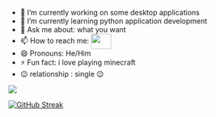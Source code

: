 - 🔭 I’m currently working on some desktop applications
- 🌱 I’m currently learning python application development
- 💬 Ask me about: what you  want
- 📫 How to reach me: 
<a href="https://www.facebook.com/profile.php?id=100089783388424&mibextid=ZbWKwL  " target="blank"><img align="center" src="https://cdn.jsdelivr.net/npm/simple-icons@3.0.1/icons/facebook.svg" alt="" height="30" width="40" /></a>
- 😄 Pronouns: He/Him
- ⚡ Fun fact: i love playing minecraft
- 😉 relationship : single 😉

<img src="https://encrypted-tbn0.gstatic.com/images?q=tbn:ANd9GcQUpTy1cX-KbK1MXqe6FoY3JiTFLAVnEw0lSw&usqp=CAU">


[![GitHub Streak](https://github-readme-streak-stats.herokuapp.com/?user=hamodaemary)](https://git.io/streak-stats)



